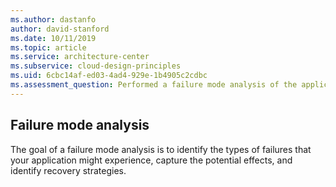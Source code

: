 ```yaml
---
ms.author: dastanfo
author: david-stanford
ms.date: 10/11/2019
ms.topic: article
ms.service: architecture-center
ms.subservice: cloud-design-principles
ms.uid: 6cbc14af-ed03-4ad4-929e-1b4905c2cdbc
ms.assessment_question: Performed a failure mode analysis of the application.
---
```

## Failure mode analysis

The goal of a failure mode analysis is to identify the types of failures that your application might experience, capture the potential effects, and identify recovery strategies.
